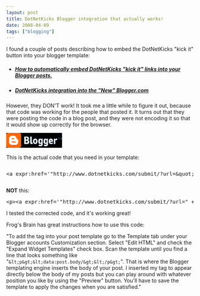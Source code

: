 ```yaml
---
layout: post
title: DotNetKicks Blogger integration that actually works!
date: 2008-04-09
tags: ["blogging"]
---
```


I found a couple of posts describing how to embed the DotNetKicks &quot;kick it&quot; button into your blogger template:

*   ##### [How to automatically embed DotNetKicks &quot;kick it&quot; links into your Blogger posts.](http://frogsbrain.blogspot.com/2007/07/how-to-automatically-embed-dotnetkicks.html)
*   ##### [DotNetKicks integration into the &quot;New&quot; Blogger.com](http://www2.john.rummellcc.com/2007/03/dotnetkicks-integration-into-new.html)  

However, they DON'T work! It took me a little while to figure it out, because that code was working for the people that posted it. It turns out that they were posting the code in a blog post, and they were not encoding it so that it would show up correctly for the browser.

![Blogger](blogger-logo.png) 

This is the actual code that you need in your template:
  <pre class="xml" name="code"><p>&lt;a expr:href='&quot;http://www.dotnetkicks.com/submit/?url=&amp;quot; + data:post.url + &amp;quot;&amp;amp;title=&amp;quot; + data:post.title' expr:id='data:widget.instanceId + &amp;quot;_kickit&amp;quot;' rel='nofollow'&gt;&lt;img alt='Submit this story to DotNetKicks' expr:src='&amp;quot;http://www.dotnetkicks.com/Services/Images/KickItImageGenerator.ashx?url=&amp;quot; + data:post.url'/&gt;&lt;/a&gt;&lt;/p&gt;</pre>

**NOT** this:

<pre class="xml" name="code">&lt;p&gt;&lt;a expr:href='&quot;http://www.dotnetkicks.com/submit/?url=&quot; + data:post.url + &quot;&amp;title=&quot; + data:post.title' expr:id='data:widget.instanceId + &quot;_kickit&quot;'&gt;&lt;img alt='Submit this story to DotNetKicks' expr:src='&quot;http://www.dotnetkicks.com/Services/Images/KickItImageGenerator.ashx?url=&quot; + data:post.url'/&gt;&lt;/a&gt;&lt;/p&gt;</pre>

I tested the corrected code, and it's working great!

Frog's Brain has great instructions how to use this code:

&quot;To add the tag into your post template go to the Template tab under your Blogger accounts Customization section. Select &quot;Edit HTML&quot; and check the &quot;Expand Widget Templates&quot; check box. Scan the template until you find a line that looks something like &quot;`&lt;p&gt;&lt;data:post.body/&gt;&lt;/p&gt;`&quot;. That is where the Blogger templating engine inserts the body of your post. I inserted my tag to appear directly below the body of my posts but you can play around with whatever position you like by using the &quot;Preview&quot; button. You'll have to save the template to apply the changes when you are satisfied.&quot;